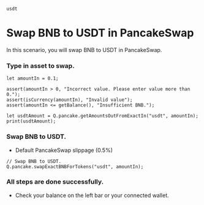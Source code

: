 ```meta-Currency
usdt
```

# Swap BNB to USDT in PancakeSwap

In this scenario, you will swap BNB to USDT in PancakeSwap.

### Type in asset to swap.

```input-Dynamic BNB
let amountIn = 0.1;
```

```input-Verify
assert(amountIn > 0, "Incorrect value. Please enter value more than 0.");
assert(isCurrency(amountIn), "Invalid value");
assert(amountIn <= getBalance(), "Insufficient BNB.");
```

```output-Dynamic USDT
let usdtAmount = Q.pancake.getAmountsOutFromExactIn("usdt", amountIn);
print(usdtAmount);
```

### Swap BNB to USDT.

- Default PancakeSwap slippage (0.5%)

```taster
// Swap BNB to USDT.
Q.pancake.swapExactBNBForTokens("usdt", amountIn);
```

### All steps are done successfully.

- Check your balance on the left bar or your connected wallet.
